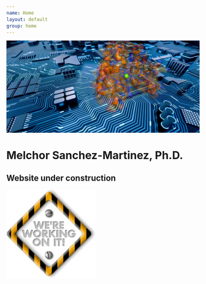 ```yaml
---
name: Home
layout: default
group: home
---
```


<img src="/static/img/compnag.webp" class="img-responsive max-width: 100%; height: auto"/>

<h1 class="text-center">Melchor Sanchez-Martinez, Ph.D.</h1>

<h2 class="text-center">Website under construction</h2>

<img src="/static/img/giphy.webp" class="img-responsive center-block max-width: 100%; height: auto"/>
